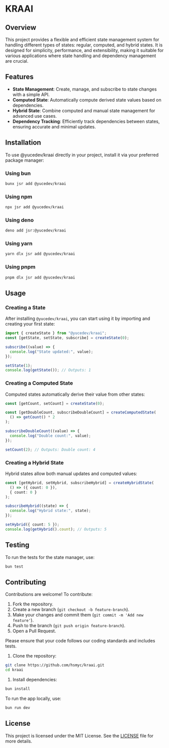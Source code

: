 # KRAAI

## Overview

This project provides a flexible and efficient state management system for handling different types of states: regular, computed, and hybrid states. It is designed for simplicity, performance, and extensibility, making it suitable for various applications where state handling and dependency management are crucial.

## Features

- **State Management**: Create, manage, and subscribe to state changes with a simple API.
- **Computed State**: Automatically compute derived state values based on dependencies.
- **Hybrid State**: Combine computed and manual state management for advanced use cases.
- **Dependency Tracking**: Efficiently track dependencies between states, ensuring accurate and minimal updates.

## Installation

To use @yucedev/kraai directly in your project, install it via your preferred package manager:

### Using bun

```bash
bunx jsr add @yucedev/kraai
```

### Using npm

```bash
npx jsr add @yucedev/kraai
```

### Using deno

```bash
deno add jsr:@yucedev/kraai
```

### Using yarn

```bash
yarn dlx jsr add @yucedev/kraai
```

### Using pnpm

```bash
pnpm dlx jsr add @yucedev/kraai
```

## Usage

### Creating a State

After installing `@yucedev/kraai`, you can start using it by importing and creating your first state:

```typescript
import { createState } from "@yucedev/kraai";
const [getState, setState, subscribe] = createState(0);

subscribe((value) => {
  console.log("State updated:", value);
});

setState(1);
console.log(getState()); // Outputs: 1
```

### Creating a Computed State

Computed states automatically derive their value from other states:

```typescript
const [getCount, setCount] = createState(0);

const [getDoubleCount, subscribeDoubleCount] = createComputedState(
  () => getCount() * 2
);

subscribeDoubleCount((value) => {
  console.log("Double count:", value);
});

setCount(2); // Outputs: Double count: 4
```

### Creating a Hybrid State

Hybrid states allow both manual updates and computed values:

```typescript
const [getHybrid, setHybrid, subscribeHybrid] = createHybridState(
  () => ({ count: 0 }),
  { count: 0 }
);

subscribeHybrid((state) => {
  console.log("Hybrid state:", state);
});

setHybrid({ count: 5 });
console.log(getHybrid().count); // Outputs: 5
```

## Testing

To run the tests for the state manager, use:

```bash
bun test
```

## Contributing

Contributions are welcome! To contribute:

1. Fork the repository.
2. Create a new branch (`git checkout -b feature-branch`).
3. Make your changes and commit them (`git commit -m 'Add new feature'`).
4. Push to the branch (`git push origin feature-branch`).
5. Open a Pull Request.

Please ensure that your code follows our coding standards and includes tests.

1. Clone the repository:

```bash
git clone https://github.com/hsmyc/kraai.git
cd kraai
```

1. Install dependencies:

```bash
bun install
```

To run the app locally, use:

```bash
bun run dev
```

## License

This project is licensed under the MIT License. See the [LICENSE](LICENSE) file for more details.
